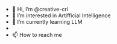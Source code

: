 - 👋 Hi, I’m @creative-cri
- 👀 I’m interested in Artifficial Intelligence
- 🌱 I’m currently learning LLM 
- 
- 📫 How to reach me

<!---
creative-cri/creative-cri is a ✨ special ✨ repository because its `README.md` (this file) appears on your GitHub profile.
You can click the Preview link to take a look at your changes.
--->
